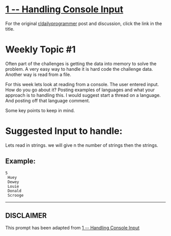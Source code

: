 # [1 -- Handling Console Input](https://www.reddit.com/r/dailyprogrammer/comments/2a3pzl/weekly_1_handling_console_input/)

For the original [r/dailyprogrammer](https://www.reddit.com/r/dailyprogrammer/) post and discussion, click the link in the title.

# Weekly Topic #1
Often part of the challenges is getting the data into memory to solve the problem. A very easy way to handle it is hard code the challenge data. Another way is read from a file.

For this week lets look at reading from a console. The user entered input. How do you go about it? Posting examples of languages and what your approach is to handling this. I would suggest start a thread on a language. And posting off that language comment.

Some key points to keep in mind.

# Suggested Input to handle:
Lets read in strings. we will give n the number of strings then the strings.

## Example:

```
5
 Huey
 Dewey
 Louie
 Donald
 Scrooge
```

----
## **DISCLAIMER**
This prompt has been adapted from [1 -- Handling Console Input](https://www.reddit.com/r/dailyprogrammer/comments/2a3pzl/weekly_1_handling_console_input/
)
